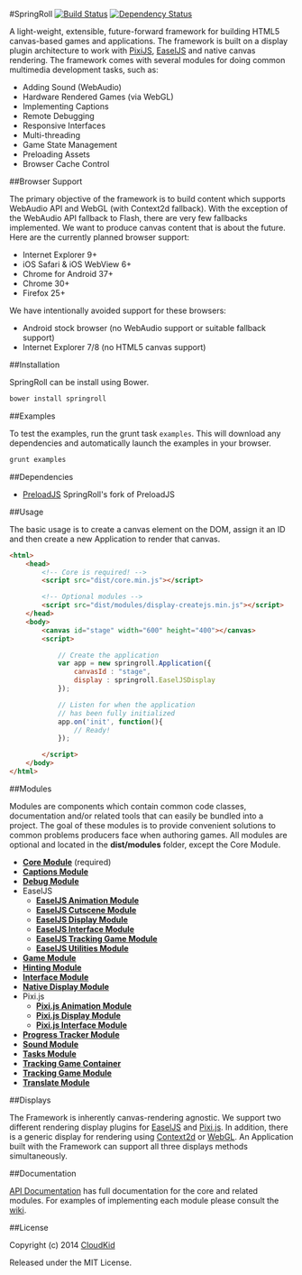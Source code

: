 #SpringRoll [![Build Status](https://travis-ci.org/SpringRoll/SpringRoll.svg?branch=master)](https://travis-ci.org/SpringRoll/SpringRoll) [![Dependency Status](https://david-dm.org/SpringRoll/SpringRoll.svg?style=flat)](https://david-dm.org/SpringRoll/SpringRoll)

A light-weight, extensible, future-forward framework for building HTML5 canvas-based games and applications. The framework is built on a display plugin architecture to work with [PixiJS](http://pixijs.org), [EaselJS](http://www.createjs.com/EaselJS) and native canvas rendering. The framework comes with several modules for doing common multimedia development tasks, such as:

* Adding Sound (WebAudio)
* Hardware Rendered Games (via WebGL)
* Implementing Captions
* Remote Debugging
* Responsive Interfaces
* Multi-threading
* Game State Management
* Preloading Assets
* Browser Cache Control

##Browser Support

The primary objective of the framework is to build content which supports WebAudio API and WebGL (with Context2d fallback). With the exception of the WebAudio API fallback to Flash, there are very few fallbacks implemented. We want to produce canvas content that is about the future. Here are the currently planned browser support:

* Internet Explorer 9+
* iOS Safari & iOS WebView 6+
* Chrome for Android 37+
* Chrome 30+
* Firefox 25+

We have intentionally avoided support for these browsers:
	
* Android stock browser (no WebAudio support or suitable fallback support)
* Internet Explorer 7/8 (no HTML5 canvas support)

##Installation

SpringRoll can be install using Bower.

```bash
bower install springroll
```

##Examples

To test the examples, run the grunt task `examples`. This will download any dependencies and automatically launch the examples in your browser.

```bash
grunt examples
```

##Dependencies

* [PreloadJS](https://github.com/SpringRoll/PreloadJS) SpringRoll's fork of PreloadJS

##Usage

The basic usage is to create a canvas element on the DOM, assign it an ID and then create a new Application to render that canvas.

```html
<html>
	<head>
		<!-- Core is required! -->
		<script src="dist/core.min.js"></script>

		<!-- Optional modules -->
		<script src="dist/modules/display-createjs.min.js"></script>
	</head>
	<body>
		<canvas id="stage" width="600" height="400"></canvas>
		<script>

			// Create the application
			var app = new springroll.Application({
				canvasId : "stage",
				display : springroll.EaselJSDisplay
			});

			// Listen for when the application
			// has been fully initialized
			app.on('init', function(){
				// Ready!
			});

		</script>
	</body>
</html>
```

##Modules

Modules are components which contain common code classes, documentation and/or related tools that can easily be bundled into a project. The goal of these modules is to provide convenient solutions to common problems producers face when authoring games. All modules are optional and located in the **dist/modules** folder, except the Core Module.

* **[Core Module](https://github.com/SpringRoll/SpringRoll/wiki/Core-Module)** (required)
* **[Captions Module](https://github.com/SpringRoll/SpringRoll/wiki/Captions-Module)**
* **[Debug Module](https://github.com/SpringRoll/SpringRoll/wiki/Debug-Module)**
* EaselJS
	* **[EaselJS Animation Module](https://github.com/SpringRoll/SpringRoll/wiki/EaselJS-Animation-Module)**
	* **[EaselJS Cutscene Module](https://github.com/SpringRoll/SpringRoll/wiki/EaselJS-Cutscene-Module)**
	* **[EaselJS Display Module](https://github.com/SpringRoll/SpringRoll/wiki/EaselJS-Display-Module)**
	* **[EaselJS Interface Module](https://github.com/SpringRoll/SpringRoll/wiki/EaselJS-Interface-Module)**
	* **[EaselJS Tracking Game Module](https://github.com/SpringRoll/SpringRoll/wiki/EaselJS-Tracking-Game-Module)**
	* **[EaselJS Utilities Module](https://github.com/SpringRoll/SpringRoll/wiki/EaselJS-Utilities-Module)**
* **[Game Module](https://github.com/SpringRoll/SpringRoll/wiki/Game-Module)**
* **[Hinting Module](https://github.com/SpringRoll/SpringRoll/wiki/Hinting-Module)**
* **[Interface Module](https://github.com/SpringRoll/SpringRoll/wiki/Interface-Module)**
* **[Native Display Module](https://github.com/SpringRoll/SpringRoll/wiki/Native-Display-Module)**
* Pixi.js
	* **[Pixi.js Animation Module](https://github.com/SpringRoll/SpringRoll/wiki/Pixi.js-Animation-Module)**
	* **[Pixi.js Display Module](https://github.com/SpringRoll/SpringRoll/wiki/Pixi.js-Display-Module)**
	* **[Pixi.js Interface Module](https://github.com/SpringRoll/SpringRoll/wiki/Pixi.js-Interface-Module)**
* **[Progress Tracker Module](https://github.com/SpringRoll/SpringRoll/wiki/Progress-Tracker-Module)**
* **[Sound Module](https://github.com/SpringRoll/SpringRoll/wiki/Sound-Module)**
* **[Tasks Module](https://github.com/SpringRoll/SpringRoll/wiki/Tasks-Module)**
* **[Tracking Game Container](https://github.com/SpringRoll/SpringRoll/wiki/Tracking-Game-Container)**
* **[Tracking Game Module](https://github.com/SpringRoll/SpringRoll/wiki/Tracking-Game-Module)**
* **[Translate Module](https://github.com/SpringRoll/SpringRoll/wiki/Translate-Module)**

##Displays

The Framework is inherently canvas-rendering agnostic. We support two different rendering display plugins for [EaselJS](http://www.createjs.com/EaselJS) and [Pixi.js](http://www.pixijs.com/). In addition, there is a generic display for rendering using [Context2d](http://www.w3.org/TR/2014/CR-2dcontext-20140821/) or [WebGL](http://get.webgl.org/). An Application built with the Framework can support all three displays methods simultaneously.

##Documentation

[API Documentation](http://springroll.github.io/SpringRoll/) has full documentation for the core and related modules. For examples of implementing each module please consult the [wiki](https://github.com/SpringRoll/SpringRoll/wiki).

##License

Copyright (c) 2014 [CloudKid](http://github.com/cloudkidstudio)

Released under the MIT License.
